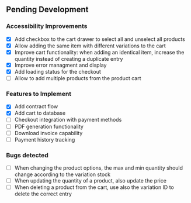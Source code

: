 ## Pending Development

### Accessibility Improvements

- [x] Add checkbox to the cart drawer to select all and unselect all products
- [x] Allow adding the same item with different variations to the cart
- [x] Improve cart functionality: when adding an identical item, increase the quantity instead of creating a duplicate entry
- [x] Improve error managment and display
- [x] Add loading status for the checkout
- [ ] Allow to add multiple products from the product cart

### Features to Implement

- [x] Add contract flow
- [x] Add cart to database
- [ ] Checkout integration with payment methods
- [ ] PDF generation functionality
- [ ] Download invoice capability
- [ ] Payment history tracking

### Bugs detected

- [ ] When changing the product options, the max and min quantity should change according to the variation stock
- [ ] When updating the quantity of a product, also update the price
- [ ] When deleting a product from the cart, use also the variation ID to delete the correct entry
